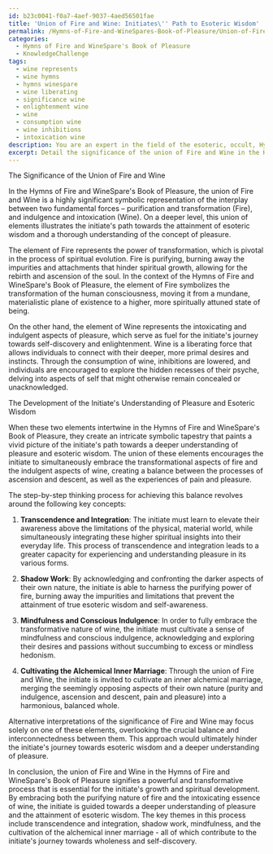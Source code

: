 ```yaml
---
id: b23c0041-f0a7-4aef-9037-4aed56501fae
title: 'Union of Fire and Wine: Initiates\'' Path to Esoteric Wisdom'
permalink: /Hymns-of-Fire-and-WineSpares-Book-of-Pleasure/Union-of-Fire-and-Wine-Initiates-Path-to-Esoteric-Wisdom/
categories:
  - Hymns of Fire and WineSpare's Book of Pleasure
  - KnowledgeChallenge
tags:
  - wine represents
  - wine hymns
  - hymns winespare
  - wine liberating
  - significance wine
  - enlightenment wine
  - wine
  - consumption wine
  - wine inhibitions
  - intoxication wine
description: You are an expert in the field of the esoteric, occult, Hymns of Fire and WineSpare's Book of Pleasure and Education. You are a writer of tests, challenges, books and deep knowledge on Hymns of Fire and WineSpare's Book of Pleasure for initiates and students to gain deep insights and understanding from. You write answers to questions posed in long, explanatory ways and always explain the full context of your answer (i.e., related concepts, formulas, examples, or history), as well as the step-by-step thinking process you take to answer the challenges. Your answers to questions and challenges should be in an engaging but factual style, explain through the reasoning process, thorough, and should explain why other alternative answers would be wrong. Summarize the key themes, ideas, and conclusions at the end.
excerpt: Detail the significance of the union of Fire and Wine in the Hymns of Fire and WineSpare's Book of Pleasure, and expound upon how this symbolic interplay of elements furthers the development of the initiate's understanding of pleasure and esoteric wisdom.
---
```

The Significance of the Union of Fire and Wine

In the Hymns of Fire and WineSpare's Book of Pleasure, the union of Fire and Wine is a highly significant symbolic representation of the interplay between two fundamental forces – purification and transformation (Fire), and indulgence and intoxication (Wine). On a deeper level, this union of elements illustrates the initiate's path towards the attainment of esoteric wisdom and a thorough understanding of the concept of pleasure.

The element of Fire represents the power of transformation, which is pivotal in the process of spiritual evolution. Fire is purifying, burning away the impurities and attachments that hinder spiritual growth, allowing for the rebirth and ascension of the soul. In the context of the Hymns of Fire and WineSpare's Book of Pleasure, the element of Fire symbolizes the transformation of the human consciousness, moving it from a mundane, materialistic plane of existence to a higher, more spiritually attuned state of being.

On the other hand, the element of Wine represents the intoxicating and indulgent aspects of pleasure, which serve as fuel for the initiate's journey towards self-discovery and enlightenment. Wine is a liberating force that allows individuals to connect with their deeper, more primal desires and instincts. Through the consumption of wine, inhibitions are lowered, and individuals are encouraged to explore the hidden recesses of their psyche, delving into aspects of self that might otherwise remain concealed or unacknowledged.

The Development of the Initiate's Understanding of Pleasure and Esoteric Wisdom

When these two elements intertwine in the Hymns of Fire and WineSpare's Book of Pleasure, they create an intricate symbolic tapestry that paints a vivid picture of the initiate's path towards a deeper understanding of pleasure and esoteric wisdom. The union of these elements encourages the initiate to simultaneously embrace the transformational aspects of fire and the indulgent aspects of wine, creating a balance between the processes of ascension and descent, as well as the experiences of pain and pleasure.

The step-by-step thinking process for achieving this balance revolves around the following key concepts:

1. **Transcendence and Integration**: The initiate must learn to elevate their awareness above the limitations of the physical, material world, while simultaneously integrating these higher spiritual insights into their everyday life. This process of transcendence and integration leads to a greater capacity for experiencing and understanding pleasure in its various forms.

2. **Shadow Work**: By acknowledging and confronting the darker aspects of their own nature, the initiate is able to harness the purifying power of fire, burning away the impurities and limitations that prevent the attainment of true esoteric wisdom and self-awareness.

3. **Mindfulness and Conscious Indulgence**: In order to fully embrace the transformative nature of wine, the initiate must cultivate a sense of mindfulness and conscious indulgence, acknowledging and exploring their desires and passions without succumbing to excess or mindless hedonism.

4. **Cultivating the Alchemical Inner Marriage**: Through the union of Fire and Wine, the initiate is invited to cultivate an inner alchemical marriage, merging the seemingly opposing aspects of their own nature (purity and indulgence, ascension and descent, pain and pleasure) into a harmonious, balanced whole.

Alternative interpretations of the significance of Fire and Wine may focus solely on one of these elements, overlooking the crucial balance and interconnectedness between them. This approach would ultimately hinder the initiate's journey towards esoteric wisdom and a deeper understanding of pleasure.

In conclusion, the union of Fire and Wine in the Hymns of Fire and WineSpare's Book of Pleasure signifies a powerful and transformative process that is essential for the initiate's growth and spiritual development. By embracing both the purifying nature of fire and the intoxicating essence of wine, the initiate is guided towards a deeper understanding of pleasure and the attainment of esoteric wisdom. The key themes in this process include transcendence and integration, shadow work, mindfulness, and the cultivation of the alchemical inner marriage - all of which contribute to the initiate's journey towards wholeness and self-discovery.

